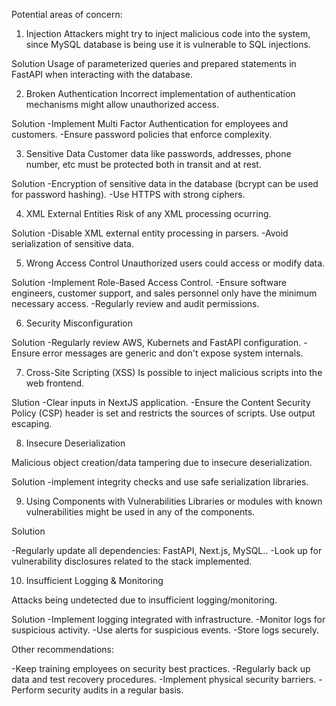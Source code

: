 Potential areas of concern:

1. Injection
Attackers might try to inject malicious code into the system, since MySQL database is being use it is vulnerable to SQL injections.

Solution
Usage of parameterized queries and prepared statements in FastAPI when interacting with the database.

2. Broken Authentication
Incorrect implementation of authentication mechanisms might allow unauthorized access.

Solution
-Implement Multi Factor Authentication for employees and customers.
-Ensure password policies that enforce complexity.

3. Sensitive Data
Customer data like passwords, addresses, phone number, etc must be protected both in transit and at rest.

Solution
-Encryption of sensitive data in the database (bcrypt can be used for password hashing).
-Use HTTPS with strong ciphers.

4. XML External Entities
Risk of any XML processing ocurring.

Solution
-Disable XML external entity processing in parsers.
-Avoid serialization of sensitive data.

5. Wrong Access Control
Unauthorized users could access or modify data.

Solution
-Implement Role-Based Access Control.
-Ensure software engineers, customer support, and sales personnel only have the minimum necessary access.
-Regularly review and audit permissions.

6. Security Misconfiguration

Solution
-Regularly review AWS, Kubernets and FastAPI configuration.
-Ensure error messages are generic and don't expose system internals.

7. Cross-Site Scripting (XSS)
Is possible to inject malicious scripts into the web frontend.

Slution
-Clear inputs in NextJS application.
-Ensure the Content Security Policy (CSP) header is set and restricts the sources of scripts.
Use output escaping.

8. Insecure Deserialization

Malicious object creation/data tampering due to insecure deserialization.

Solution
-implement integrity checks and use safe serialization libraries.


9. Using Components with Vulnerabilities
Libraries or modules with known vulnerabilities might be used in any of the components.

Solution

-Regularly update all dependencies: FastAPI, Next.js, MySQL..
-Look up for vulnerability disclosures related to the stack implemented.

10. Insufficient Logging & Monitoring

Attacks being undetected due to insufficient logging/monitoring.

Solution
-Implement logging integrated with infrastructure.
-Monitor logs for suspicious activity.
-Use alerts for suspicious events.
-Store logs securely.

Other recommendations:

-Keep training employees on security best practices.
-Regularly back up data and test recovery procedures.
-Implement physical security barriers.
-Perform security audits in a regular basis.